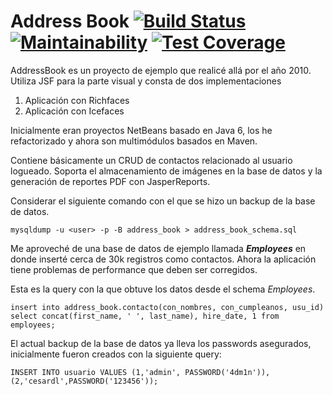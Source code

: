 Address Book [![Build Status](https://travis-ci.org/cesardl/addressbook-sample-webapp.svg?branch=master)](https://travis-ci.org/cesardl/addressbook-sample-webapp) [![Maintainability](https://api.codeclimate.com/v1/badges/ad8b96409b766ee88044/maintainability)](https://codeclimate.com/github/cesardl/addressbook-sample-webapp/maintainability) [![Test Coverage](https://api.codeclimate.com/v1/badges/ad8b96409b766ee88044/test_coverage)](https://codeclimate.com/github/cesardl/addressbook-sample-webapp/test_coverage)
===========

AddressBook es un proyecto de ejemplo que realic&eacute; all&aacute; por el a&ntilde;o 2010. Utiliza JSF para la parte visual y consta de dos implementaciones

1. Aplicaci&oacute;n con Richfaces
2. Aplicaci&oacute;n con Icefaces

Inicialmente eran proyectos NetBeans basado en Java 6, los he refactorizado y ahora son multim&oacute;dulos basados en Maven.

Contiene b&aacute;sicamente un CRUD de contactos relacionado al usuario logueado. Soporta el almacenamiento de im&aacute;genes en la base de datos y la generaci&oacute;n de reportes PDF con JasperReports.

Considerar el siguiente comando con el que se hizo un backup de la base de datos.

`
mysqldump -u <user> -p -B address_book > address_book_schema.sql
`

Me aprovech&eacute; de una base de datos de ejemplo llamada **_Employees_** en donde insert&eacute; cerca de 30k registros como contactos. Ahora la aplicaci&oacute;n tiene problemas  de performance que deben ser corregidos.

Esta es la query con la que obtuve los datos desde el schema _Employees_.

`
insert into address_book.contacto(con_nombres, con_cumpleanos, usu_id)
select concat(first_name, ' ', last_name), hire_date, 1 from employees;
`

El actual backup de la base de datos ya lleva los passwords asegurados, inicialmente fueron creados con la siguiente query:

`
INSERT INTO usuario VALUES (1,'admin', PASSWORD('4dm1n')),(2,'cesardl',PASSWORD('123456'));
`
